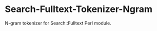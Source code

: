 Search-Fulltext-Tokenizer-Ngram
===============================

N-gram tokenizer for Search::Fulltext Perl module.
